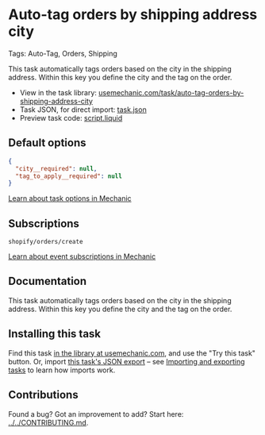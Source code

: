 # Auto-tag orders by shipping address city

Tags: Auto-Tag, Orders, Shipping

This task automatically tags orders based on the city in the shipping address. Within this key you define the city and the tag on the order.

* View in the task library: [usemechanic.com/task/auto-tag-orders-by-shipping-address-city](https://usemechanic.com/task/auto-tag-orders-by-shipping-address-city)
* Task JSON, for direct import: [task.json](../../tasks/auto-tag-orders-by-shipping-address-city.json)
* Preview task code: [script.liquid](./script.liquid)

## Default options

```json
{
  "city__required": null,
  "tag_to_apply__required": null
}
```

[Learn about task options in Mechanic](https://docs.usemechanic.com/article/471-task-options)

## Subscriptions

```liquid
shopify/orders/create
```

[Learn about event subscriptions in Mechanic](https://docs.usemechanic.com/article/408-subscriptions)

## Documentation

This task automatically tags orders based on the city in the shipping address. Within this key you define the city and the tag on the order.

## Installing this task

Find this task [in the library at usemechanic.com](https://usemechanic.com/task/auto-tag-orders-by-shipping-address-city), and use the "Try this task" button. Or, import [this task's JSON export](../../tasks/auto-tag-orders-by-shipping-address-city.json) – see [Importing and exporting tasks](https://docs.usemechanic.com/article/505-importing-and-exporting-tasks) to learn how imports work.

## Contributions

Found a bug? Got an improvement to add? Start here: [../../CONTRIBUTING.md](../../CONTRIBUTING.md).
